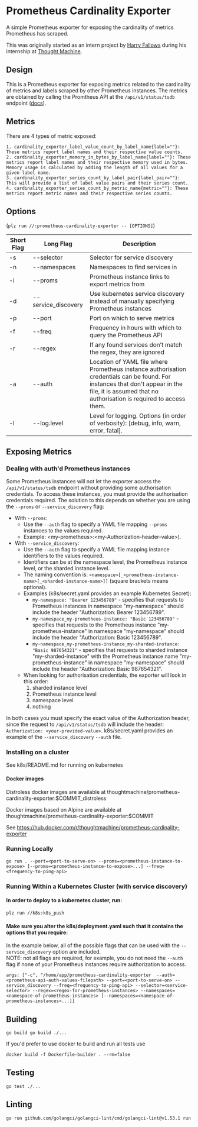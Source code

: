 # Prometheus Cardinality Exporter

A simple Prometheus exporter for exposing the cardinality of metrics Prometheus has scraped.

This was originally started as an intern project by [Harry Fallows](https://github.com/harryfallows) during his internship at [Thought Machine](https://thoughtmachine.net/).

## Design

This is a Prometheus exporter for exposing metrics related to the cardinality of metrics and labels scraped by other Prometheus instances.
The metrics are obtained by calling the Promtheus API at the ```/api/v1/status/tsdb``` endpoint ([docs](https://prometheus.io/docs/prometheus/latest/querying/api/)).

## Metrics

There are 4 types of metric exposed:

```
1. cardinality_exporter_label_value_count_by_label_name{label=""}: These metrics report label names and their respective value counts.
2. cardinality_exporter_memory_in_bytes_by_label_name{label=""}: These metrics report label names and their respective memory used in bytes. Memory usage is calculated by adding the length of all values for a given label name.
3. cardinality_exporter_series_count_by_label_pair{label_pair=""}: This will provide a list of label value pairs and their series count.
4. cardinality_exporter_series_count_by_metric_name{metric=""}: These metrics report metric names and their respective series counts.
```
## Options

(```plz run //:prometheus-cardinality-exporter -- [OPTIONS]```)

| Short Flag | Long Flag           | Description                                                                          |
|------------|---------------------|--------------------------------------------------------------------------------------|
| -s        | --selector         | Selector for service discovery                                                       |
| -n        | --namespaces       | Namespaces to find services in                                                       |
| -i        | --proms            | Prometheus instance links to export metrics from                                     |
| -d        | --service_discovery | Use kubernetes service discovery instead of manually specifying Prometheus instances |
| -p        | --port             | Port on which to serve metrics                                                       |
| -f        | --freq             | Frequency in hours with which to query the Prometheus API                            |
| -r        | --regex            | If any found services don’t match the regex, they are ignored                        |
| -a        | --auth             | Location of YAML file where Prometheus instance authorisation credentials can be found. For instances that don't appear in the file, it is assumed that no authorisation is required to access them. |
| -l        | --log.level        | Level for logging. Options (in order of verbosity): [debug, info, warn, error, fatal].|

## Exposing Metrics

### Dealing with auth'd Prometheus instances
Some Prometheus instances will not let the exporter access the ```/api/v1/status/tsdb``` endpoint without providing some authorisation credentials. To access these instances, you must provide the authorisation credentials required. The solution to this depends on whether you are using the ```--proms``` or ```--service_discovery``` flag:
- With ```--proms```:
    - Use the ```--auth``` flag to specify a YAML file mapping ```--proms``` instances to the values required.
    - Example: \<my-prometheus\>:\<my-Authorization-header-value\>).
- With ```--service_discovery```:
    - Use the ```--auth``` flag to specify a YAML file mapping instance identifiers to the values required.
    - Identifiers can be at the namespace level, the Prometheus instance level, or the sharded instance level.
    - The naming convention is: ```<namespace>[_<prometheus-instance-name>[_<sharded-instance-name>]]``` (square brackets means optional).
    - Examples (k8s/secret.yaml provides an example Kubernetes Secret):
        - ```my-namespace: "Bearer 123456789"``` - specifies that requests to Prometheus instances in namespace "my-namespace" should include the header "Authorization: Bearer 123456789".
        - ```my-namespace_my-prometheus-instance: "Basic 123456789"``` - specifies that requests to the Prometheus instance "my-prometheus-instance" in namespace "my-namespace" should include the header "Authorization: Basic 123456789".
        - ```my-namespace_my-prometheus-instance_my-sharded-instance: "Basic 987654321"``` - specifies that requests to sharded instance "my-sharded-instance" with the Prometheus instance name "my-prometheus-instance" in namespace "my-namespace" should include the header "Authorization: Basic 987654321".
    - When looking for authorisation credentials, the exporter will look in this order:
        1. sharded instance level
        1. Prometheus instance level
        1. namespace level
        1. nothing

In both cases you must specify the exact value of the Authorization header, since the request to ```/api/v1/status/tsdb``` will include the header: ```Authorization: <your-provided-value>```. k8s/secret.yaml provides an example of the ```--service_discovery``` ```--auth``` file.

### Installing on a cluster
See k8s/README.md for running on kubernetes

#### Docker images

Distroless docker images are available at thoughtmachine/prometheus-cardinality-exporter:$COMMIT_distroless

Docker images based on Alpine are available at thoughtmachine/prometheus-cardinality-exporter:$COMMIT

See  https://hub.docker.com/r/thoughtmachine/prometheus-cardinality-exporter

### Running Locally
```go run . --port=<port-to-serve-on> --proms=<prometheus-instance-to-expose> [--proms=<prometheus-instance-to-expose>...] --freq=<frequency-to-ping-api>```

### Running Within a Kubernetes Cluster (with service discovery)
#### In order to deploy to a kubernetes cluster, run:
```plz run //k8s:k8s_push```
#### Make sure you alter the k8s/deployment.yaml such that it contains the options that you require:
In the example below, all of the possible flags that can be used with the ```--service_discovery``` option are included.\
NOTE: not all flags are required, for example, you do not need the ```--auth``` flag if none of your Prometheus instances require authorization to access.

```args: ["-c", "/home/app/prometheus-cardinality-exporter  --auth=<prometheus-api-auth-values-filepath> --port=<port-to-serve-on> --service_discovery --freq=<frequency-to-ping-api> --selector=<service-selector> --regex=<regex-for-prometheus-instances> --namespaces=<namespace-of-prometheus-instances> [--namespaces=<namespace-of-prometheus-instances>...]]```

## Building
```go build go build ./...```

If you'd prefer to use docker to build and run all tests use

```docker build -f Dockerfile-builder . --rm=false```

## Testing
```go test ./...```

## Linting

```go run github.com/golangci/golangci-lint/cmd/golangci-lint@v1.53.1 run```
